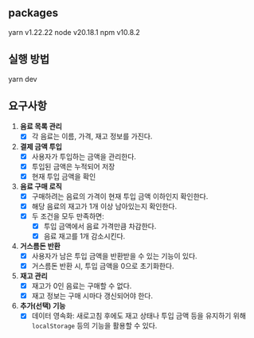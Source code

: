 ## packages
yarn v1.22.22
node v20.18.1
npm v10.8.2

## 실행 방법
yarn dev

## 요구사항
1. **음료 목록 관리**
   - [X] 각 음료는 이름, 가격, 재고 정보를 가진다.

2. **결제 금액 투입**
   - [X] 사용자가 투입하는 금액을 관리한다.
   - [X] 투입된 금액은 누적되어 저장
   - [X] 현재 투입 금액을 확인

3. **음료 구매 로직**
   - [X] 구매하려는 음료의 가격이 현재 투입 금액 이하인지 확인한다.
   - [X] 해당 음료의 재고가 1개 이상 남아있는지 확인한다.
   - [X] 두 조건을 모두 만족하면:
     - [X] 투입 금액에서 음료 가격만큼 차감한다.
     - [X] 음료 재고를 1개 감소시킨다.

4. **거스름돈 반환**
   - [X] 사용자가 남은 투입 금액을 반환받을 수 있는 기능이 있다.
   - [X] 거스름돈 반환 시, 투입 금액을 0으로 초기화한다.

5. **재고 관리**
   - [X] 재고가 0인 음료는 구매할 수 없다.
   - [X] 재고 정보는 구매 시마다 갱신되어야 한다.

6. **추가(선택) 기능**
   - [X] 데이터 영속화: 새로고침 후에도 재고 상태나 투입 금액 등을 유지하기 위해 `localStorage` 등의 기능을 활용할 수 있다.